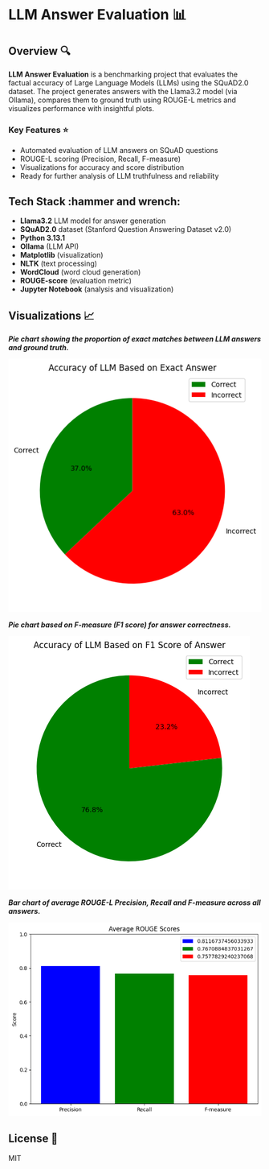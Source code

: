 # LLM Answer Evaluation :bar_chart:

## Overview :mag:

**LLM Answer Evaluation** is a benchmarking project that evaluates the factual accuracy of Large Language Models (LLMs) using the SQuAD2.0 dataset. The project generates answers with the Llama3.2 model (via Ollama), compares them to ground truth using ROUGE-L metrics and visualizes performance with insightful plots.

### Key Features :star:
- Automated evaluation of LLM answers on SQuAD questions
- ROUGE-L scoring (Precision, Recall, F-measure)
- Visualizations for accuracy and score distribution
- Ready for further analysis of LLM truthfulness and reliability

## Tech Stack :hammer and wrench:
- **Llama3.2** LLM model for answer generation
- **SQuAD2.0** dataset (Stanford Question Answering Dataset v2.0)
- **Python 3.13.1**
- **Ollama** (LLM API)
- **Matplotlib** (visualization)
- **NLTK** (text processing)
- **WordCloud** (word cloud generation)
- **ROUGE-score** (evaluation metric)
- **Jupyter Notebook** (analysis and visualization)

## Visualizations :chart_with_upwards_trend:

**_Pie chart showing the proportion of exact matches between LLM answers and ground truth._**  

![Exact Answer Accuracy](img/acc_exact_answer_pie.png)

**_Pie chart based on F-measure (F1 score) for answer correctness._**  

![F1 Score Accuracy](img/F1_score_pie.png)

**_Bar chart of average ROUGE-L Precision, Recall and F-measure across all answers._**  

![ROUGE Scores](img/rouge_scores.png)


## License :scroll:
MIT
